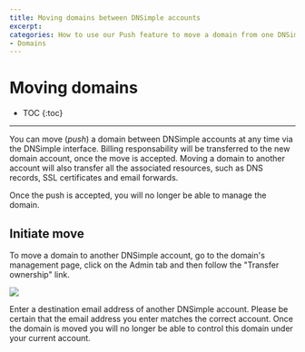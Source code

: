 ```yaml
---
title: Moving domains between DNSimple accounts
excerpt: 
categories: How to use our Push feature to move a domain from one DNSimple account to another.
- Domains
---
```


# Moving domains

* TOC
{:toc}

---

You can move (*push*) a domain between DNSimple accounts at any time via the DNSimple interface. Billing responsability will be transferred to the new domain account, once the move is accepted. Moving a domain to another account will also transfer all the associated resources, such as DNS records, SSL certificates and email forwards.

<note>
Once the push is accepted, you will no longer be able to manage the domain.
</note>

## Initiate move

To move a domain to another DNSimple account, go to the domain's management page, click on the Admin tab and then follow the "Transfer ownership" link.

![](http://cl.ly/image/130x35261P3z/transfer-ownership.jpg)

Enter a destination email address of another DNSimple account. Please be certain that the email address you enter matches the correct account. Once the domain is moved you will no longer be able to control this domain under your current account.
